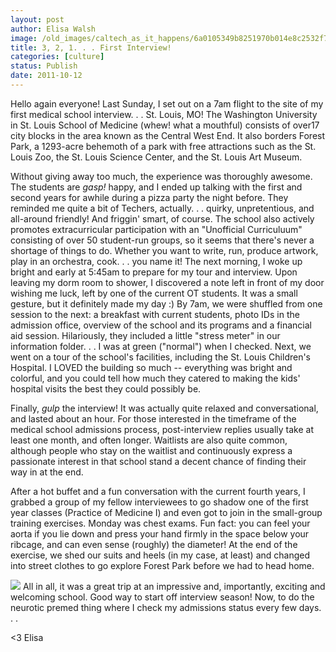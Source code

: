 ```yaml
---
layout: post
author: Elisa Walsh
image: /old_images/caltech_as_it_happens/6a0105349b8251970b014e8c2532f7970d.jpg
title: 3, 2, 1. . . First Interview!
categories: [culture]
status: Publish
date: 2011-10-12
---
```


Hello again everyone! Last Sunday, I set out on a 7am flight to the site of my first medical school interview. . . St. Louis, MO!
The Washington University in St. Louis School of Medicine (whew! what a mouthful) consists of over17 city blocks in the area known as the Central West End. It also borders Forest Park, a 1293-acre behemoth of a park with free attractions such as the St. Louis Zoo, the St. Louis Science Center, and the St. Louis Art Museum.

Without giving away too much, the experience was thoroughly awesome. The students are *gasp!* happy, and I ended up talking with the first and second years for awhile during a pizza party the night before. They reminded me quite a bit of Techers, actually. . . quirky, unpretentious, and all-around friendly! And friggin' smart, of course. The school also actively promotes extracurricular participation with an "Unofficial Curriculuum" consisting of over 50 student-run groups, so it seems that there's never a shortage of things to do. Whether you want to write, run, produce artwork, play in an orchestra, cook. . . you name it!
The next morning, I woke up bright and early at 5:45am to prepare for my tour and interview. Upon leaving my dorm room to shower, I discovered a note left in front of my door wishing me luck, left by one of the current OT students. It was a small gesture, but it definitely made my day :) By 7am, we were shuffled from one session to the next: a breakfast with current students, photo IDs in the admission office, overview of the school and its programs and a financial aid session. Hilariously, they included a little "stress meter" in our information folder. . . I was at green ("normal") when I checked. Next, we went on a tour of the school's facilities, including the St. Louis Children's Hospital. I LOVED the building so much -- everything was bright and colorful, and you could tell how much they catered to making the kids' hospital visits the best they could possibly be.

Finally, *gulp* the interview! It was actually quite relaxed and conversational, and lasted about an hour. For those interested in the timeframe of the medical school admissions process, post-interview replies usually take at least one month, and often longer. Waitlists are also quite common, although people who stay on the waitlist and continuously express a passionate interest in that school stand a decent chance of finding their way in at the end.

After a hot buffet and a fun conversation with the current fourth years, I grabbed a group of my fellow interviewees to go shadow one of the first year classes (Practice of Medicine I) and even got to join in the small-group training exercises. Monday was chest exams. Fun fact: you can feel your aorta if you lie down and press your hand firmly in the space below your ribcage, and can even sense (roughly) the diameter! At the end of the exercise, we shed our suits and heels (in my case, at least) and changed into street clothes to go explore Forest Park before we had to head home.


![](/old_images/caltech_as_it_happens/6a0105349b8251970b0153923109a9970b.jpg)
All in all, it was a great trip at an impressive and, importantly, exciting and welcoming school. Good way to start off interview season! Now, to do the neurotic premed thing where I check my admissions status every few days. . .

&lt;3
Elisa

